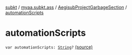 [subkt](../../index.md) / [myaa.subkt.ass](../index.md) / [AegisubProjectGarbageSection](index.md) / [automationScripts](./automation-scripts.md)

# automationScripts

`var automationScripts: `[`String`](https://kotlinlang.org/api/latest/jvm/stdlib/kotlin/-string/index.html)`?` [(source)](https://github.com/Myaamori/SubKt/blob/0.1.4/src/main/kotlin/myaa/subkt/ass/parser.kt#L737)